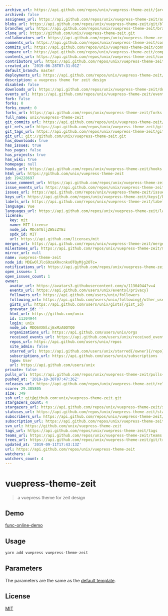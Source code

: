 ```yaml
---
archive_url: https://api.github.com/repos/unix/vuepress-theme-zeit/{archive_format}{/ref}
archived: false
assignees_url: https://api.github.com/repos/unix/vuepress-theme-zeit/assignees{/user}
blobs_url: https://api.github.com/repos/unix/vuepress-theme-zeit/git/blobs{/sha}
branches_url: https://api.github.com/repos/unix/vuepress-theme-zeit/branches{/branch}
clone_url: https://github.com/unix/vuepress-theme-zeit.git
collaborators_url: https://api.github.com/repos/unix/vuepress-theme-zeit/collaborators{/collaborator}
comments_url: https://api.github.com/repos/unix/vuepress-theme-zeit/comments{/number}
commits_url: https://api.github.com/repos/unix/vuepress-theme-zeit/commits{/sha}
compare_url: https://api.github.com/repos/unix/vuepress-theme-zeit/compare/{base}...{head}
contents_url: https://api.github.com/repos/unix/vuepress-theme-zeit/contents/{+path}
contributors_url: https://api.github.com/repos/unix/vuepress-theme-zeit/contributors
created_at: '2019-06-28T07:31:01Z'
default_branch: master
deployments_url: https://api.github.com/repos/unix/vuepress-theme-zeit/deployments
description: a vuepress theme for zeit design
disabled: false
downloads_url: https://api.github.com/repos/unix/vuepress-theme-zeit/downloads
events_url: https://api.github.com/repos/unix/vuepress-theme-zeit/events
fork: false
forks: 0
forks_count: 0
forks_url: https://api.github.com/repos/unix/vuepress-theme-zeit/forks
full_name: unix/vuepress-theme-zeit
git_commits_url: https://api.github.com/repos/unix/vuepress-theme-zeit/git/commits{/sha}
git_refs_url: https://api.github.com/repos/unix/vuepress-theme-zeit/git/refs{/sha}
git_tags_url: https://api.github.com/repos/unix/vuepress-theme-zeit/git/tags{/sha}
git_url: git://github.com/unix/vuepress-theme-zeit.git
has_downloads: true
has_issues: true
has_pages: false
has_projects: true
has_wiki: true
homepage: null
hooks_url: https://api.github.com/repos/unix/vuepress-theme-zeit/hooks
html_url: https://github.com/unix/vuepress-theme-zeit
id: 194228697
issue_comment_url: https://api.github.com/repos/unix/vuepress-theme-zeit/issues/comments{/number}
issue_events_url: https://api.github.com/repos/unix/vuepress-theme-zeit/issues/events{/number}
issues_url: https://api.github.com/repos/unix/vuepress-theme-zeit/issues{/number}
keys_url: https://api.github.com/repos/unix/vuepress-theme-zeit/keys{/key_id}
labels_url: https://api.github.com/repos/unix/vuepress-theme-zeit/labels{/name}
language: Vue
languages_url: https://api.github.com/repos/unix/vuepress-theme-zeit/languages
license:
  key: mit
  name: MIT License
  node_id: MDc6TGljZW5zZTEz
  spdx_id: MIT
  url: https://api.github.com/licenses/mit
merges_url: https://api.github.com/repos/unix/vuepress-theme-zeit/merges
milestones_url: https://api.github.com/repos/unix/vuepress-theme-zeit/milestones{/number}
mirror_url: null
name: vuepress-theme-zeit
node_id: MDEwOlJlcG9zaXRvcnkxOTQyMjg2OTc=
notifications_url: https://api.github.com/repos/unix/vuepress-theme-zeit/notifications{?since,all,participating}
open_issues: 1
open_issues_count: 1
owner:
  avatar_url: https://avatars3.githubusercontent.com/u/11304944?v=4
  events_url: https://api.github.com/users/unix/events{/privacy}
  followers_url: https://api.github.com/users/unix/followers
  following_url: https://api.github.com/users/unix/following{/other_user}
  gists_url: https://api.github.com/users/unix/gists{/gist_id}
  gravatar_id: ''
  html_url: https://github.com/unix
  id: 11304944
  login: unix
  node_id: MDQ6VXNlcjExMzA0OTQ0
  organizations_url: https://api.github.com/users/unix/orgs
  received_events_url: https://api.github.com/users/unix/received_events
  repos_url: https://api.github.com/users/unix/repos
  site_admin: false
  starred_url: https://api.github.com/users/unix/starred{/owner}{/repo}
  subscriptions_url: https://api.github.com/users/unix/subscriptions
  type: User
  url: https://api.github.com/users/unix
private: false
pulls_url: https://api.github.com/repos/unix/vuepress-theme-zeit/pulls{/number}
pushed_at: '2019-10-30T07:47:36Z'
releases_url: https://api.github.com/repos/unix/vuepress-theme-zeit/releases{/id}
score: 29.385805
size: 349
ssh_url: git@github.com:unix/vuepress-theme-zeit.git
stargazers_count: 4
stargazers_url: https://api.github.com/repos/unix/vuepress-theme-zeit/stargazers
statuses_url: https://api.github.com/repos/unix/vuepress-theme-zeit/statuses/{sha}
subscribers_url: https://api.github.com/repos/unix/vuepress-theme-zeit/subscribers
subscription_url: https://api.github.com/repos/unix/vuepress-theme-zeit/subscription
svn_url: https://github.com/unix/vuepress-theme-zeit
tags_url: https://api.github.com/repos/unix/vuepress-theme-zeit/tags
teams_url: https://api.github.com/repos/unix/vuepress-theme-zeit/teams
trees_url: https://api.github.com/repos/unix/vuepress-theme-zeit/git/trees{/sha}
updated_at: '2019-09-11T17:43:13Z'
url: https://api.github.com/repos/unix/vuepress-theme-zeit
watchers: 4
watchers_count: 4
---
```


# vuepress-theme-zeit

> a vuepress theme for zeit design

## Demo

[func-online-demo](https://func.lambdas.dev/)

## Usage

```bash
yarn add vuepress vuepress-theme-zeit
```

## Parameters

The parameters are the same as the [default template](https://vuepress.vuejs.org/default-theme-config/#homepage).

## License
[MIT](https://raw.githubusercontent.com/witt/vuepress-theme-zeit/master/LICENSE)
